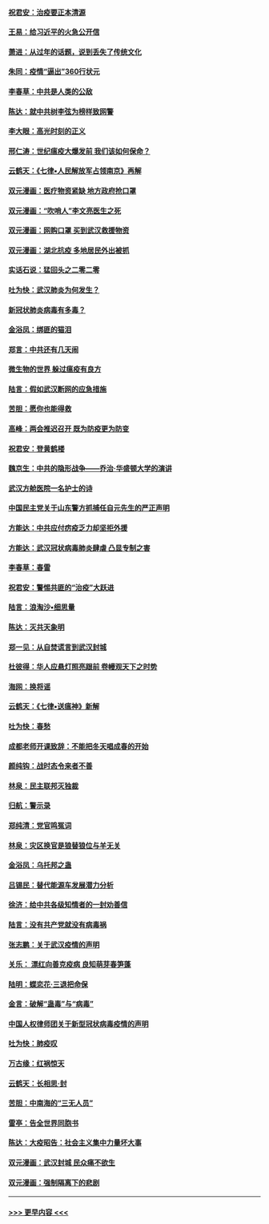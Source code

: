 #### [祝君安：治疫要正本清源](../pages/nsc993/n11889085.md?t=02231531) 
#### [王易：给习近平的火急公开信](../pages/nsc993/n11888225.md?t=02231531) 
#### [萧进：从过年的话题，说到丢失了传统文化](../pages/nsc993/n11887732.md?t=02231531) 
#### [朱同：疫情“逼出”360行状元](../pages/nsc993/n11887678.md?t=02231531) 
#### [李春草：中共是人类的公敌](../pages/nsc993/n11887656.md?t=02231531) 
#### [陈达：就中共树李弦为榜样致网警](../pages/nsc993/n11887625.md?t=02231531) 
#### [李大眼：高光时刻的正义](../pages/nsc993/n11887585.md?t=02231531) 
#### [邢仁涛：世纪瘟疫大爆发前 我们该如何保命？](../pages/nsc993/n11887535.md?t=02231531) 
#### [云鹤天：《七律▪人民解放军占领南京》再解](../pages/nsc993/n11887524.md?t=02231531) 
#### [双元漫画：医疗物资紧缺 地方政府抢口罩](../pages/nsc993/n11884744.md?t=02231531) 
#### [双元漫画：“吹哨人”李文亮医生之死](../pages/nsc993/n11884705.md?t=02231531) 
#### [双元漫画：网购口罩 买到武汉救援物资](../pages/nsc993/n11884670.md?t=02231531) 
#### [双元漫画：湖北抗疫 多地居民外出被抓](../pages/nsc993/n11884643.md?t=02231531) 
#### [实话石说：猛回头之二零二零](../pages/nsc993/n11883968.md?t=02231531) 
#### [吐为快：武汉肺炎为何发生？](../pages/nsc993/n11882180.md?t=02231531) 
#### [新冠状肺炎病毒有多毒？](../pages/nsc993/n11881790.md?t=02231531) 
#### [金浴凤：绑匪的猫泪](../pages/nsc993/n11880664.md?t=02231531) 
#### [郑言：中共还有几天闹](../pages/nsc993/n11880645.md?t=02231531) 
#### [微生物的世界 躲过瘟疫有良方](../pages/nsc993/n11880492.md?t=02231531) 
#### [陆言：假如武汉断网的应急措施](../pages/nsc993/n11880619.md?t=02231531) 
#### [苦胆：愿你也能得救](../pages/nsc993/n11880601.md?t=02231531) 
#### [高峰：两会推迟召开  既为防疫更为防变](../pages/nsc993/n11879977.md?t=02231531) 
#### [祝君安：登黄鹤楼](../pages/nsc993/n11880583.md?t=02231531) 
#### [魏京生：中共的隐形战争——乔治‧华盛顿大学的演讲](../pages/nsc993/n11879765.md?t=02231531) 
#### [武汉方舱医院一名护士的诗](../pages/nsc993/n11878480.md?t=02231531) 
#### [中国民主党关于山东警方抓捕任自元先生的严正声明](../pages/nsc993/n11877506.md?t=02231531) 
#### [方能达：中共应付疠疫乏力却坚拒外援](../pages/nsc993/n11877497.md?t=02231531) 
#### [方能达：武汉冠状病毒肺炎肆虐 凸显专制之害](../pages/nsc993/n11877475.md?t=02231531) 
#### [李春草：春雷](../pages/nsc993/n11876287.md?t=02231531) 
#### [祝君安：警惕共匪的“治疫”大跃进](../pages/nsc993/n11876084.md?t=02231531) 
#### [陆言：浪淘沙•细思量](../pages/nsc993/n11876071.md?t=02231531) 
#### [陈达：灭共天象明](../pages/nsc993/n11876063.md?t=02231531) 
#### [郑一见：从自焚谎言到武汉封城](../pages/nsc993/n11875621.md?t=02231531) 
#### [杜彼得：华人应悬灯照亮跟前 卷幔观天下之时势](../pages/nsc993/n11874822.md?t=02231531) 
#### [海网：换将谣](../pages/nsc993/n11873712.md?t=02231531) 
#### [云鹤天：《七律▪送瘟神》新解](../pages/nsc993/n11873598.md?t=02231531) 
#### [吐为快：春愁](../pages/nsc993/n11872801.md?t=02231531) 
#### [成都老师开课致辞：不能把冬天唱成春的开始](../pages/nsc993/n11872653.md?t=02231531) 
#### [颜纯钩：战时态令来者不善](../pages/nsc993/n11872011.md?t=02231531) 
#### [林泉：民主联邦灭独裁](../pages/nsc993/n11870998.md?t=02231531) 
#### [归航：警示录](../pages/nsc993/n11870963.md?t=02231531) 
#### [郑纯清：党官鸣冤词](../pages/nsc993/n11870938.md?t=02231531) 
#### [林泉：灾区换官是狼替狼位与羊无关](../pages/nsc993/n11870896.md?t=02231531) 
#### [金浴凤：乌托邦之蛊](../pages/nsc993/n11870879.md?t=02231531) 
#### [吕锡民：替代能源车发展潜力分析](../pages/nsc993/n11870656.md?t=02231531) 
#### [徐济：给中共各级知情者的一封劝善信](../pages/nsc993/n11868561.md?t=02231531) 
#### [陆言：没有共产党就没有病毒祸](../pages/nsc993/n11868232.md?t=02231531) 
#### [张志鹏：关于武汉疫情的声明](../pages/nsc993/n11867182.md?t=02231531) 
#### [关乐： 漂红向善克疫病 良知萌芽春笋蓬](../pages/nsc993/n11865710.md?t=02231531) 
#### [陆明：蝶恋花‧三退把命保](../pages/nsc993/n11865673.md?t=02231531) 
#### [金言：破解“蛊毒”与“病毒”](../pages/nsc993/n11864103.md?t=02231531) 
#### [中国人权律师团关于新型冠状病毒疫情的声明](../pages/nsc993/n11864249.md?t=02231531) 
#### [吐为快：肺疫叹](../pages/nsc993/n11864027.md?t=02231531) 
#### [万古缘：红祸惊天](../pages/nsc993/n11864079.md?t=02231531) 
#### [云鹤天：长相思‧封](../pages/nsc993/n11864006.md?t=02231531) 
#### [苦胆：中南海的“三无人员”](../pages/nsc993/n11862997.md?t=02231531) 
#### [雷亭：告全世界同胞书](../pages/nsc993/n11862572.md?t=02231531) 
#### [陈达：大疫昭告：社会主义集中力量坏大事](../pages/nsc993/n11859419.md?t=02231531) 
#### [双元漫画：武汉封城 民众痛不欲生](../pages/nsc993/n11859287.md?t=02231531) 
#### [双元漫画：强制隔离下的悲剧](../pages/nsc993/n11859244.md?t=02231531) 

----
#### [ >>> 更早内容 <<< ](../indexes/nsc993-earlier.md)
